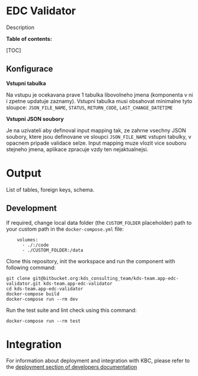 EDC Validator
=============

Description

**Table of contents:**

[TOC]



## Konfigurace

**Vstupni tabulka** 

Na vstupu je ocekavana prave 1 tabulka libovolneho jmena (komponenta v ni i zpetne updatuje zaznamy).
Vstupni tabulka musi obsahovat minimalne tyto sloupce: `JSON_FILE_NAME`, `STATUS`, `RETURN_CODE`, `LAST_CHANGE_DATETIME`

**Vstupni JSON soubory**

Je na uzivateli aby definoval input mapping tak, ze zahrne vsechny JSON soubory, ktere jsou definovane ve sloupci `JSON_FILE_NAME` vstupni tabulky, v opacnem pripade validace selze. 
Input mapping muze vlozit vice souboru stejneho jmena, aplikace zpracuje vzdy ten nejaktualnejsi.

Output
======

List of tables, foreign keys, schema.

Development
-----------

If required, change local data folder (the `CUSTOM_FOLDER` placeholder) path to
your custom path in the `docker-compose.yml` file:

~~~~~~~~~~~~~~~~~~~~~~~~~~~~~~~~~~~~~~~~~~~~~~~~~~~~~~~~~~~~~~~~~~~~~~~~~~~~~~~~
    volumes:
      - ./:/code
      - ./CUSTOM_FOLDER:/data
~~~~~~~~~~~~~~~~~~~~~~~~~~~~~~~~~~~~~~~~~~~~~~~~~~~~~~~~~~~~~~~~~~~~~~~~~~~~~~~~

Clone this repository, init the workspace and run the component with following
command:

~~~~~~~~~~~~~~~~~~~~~~~~~~~~~~~~~~~~~~~~~~~~~~~~~~~~~~~~~~~~~~~~~~~~~~~~~~~~~~~~
git clone git@bitbucket.org:kds_consulting_team/kds-team.app-edc-validator.git kds-team.app-edc-validator
cd kds-team.app-edc-validator
docker-compose build
docker-compose run --rm dev
~~~~~~~~~~~~~~~~~~~~~~~~~~~~~~~~~~~~~~~~~~~~~~~~~~~~~~~~~~~~~~~~~~~~~~~~~~~~~~~~

Run the test suite and lint check using this command:

~~~~~~~~~~~~~~~~~~~~~~~~~~~~~~~~~~~~~~~~~~~~~~~~~~~~~~~~~~~~~~~~~~~~~~~~~~~~~~~~
docker-compose run --rm test
~~~~~~~~~~~~~~~~~~~~~~~~~~~~~~~~~~~~~~~~~~~~~~~~~~~~~~~~~~~~~~~~~~~~~~~~~~~~~~~~

Integration
===========

For information about deployment and integration with KBC, please refer to the
[deployment section of developers
documentation](https://developers.keboola.com/extend/component/deployment/)
